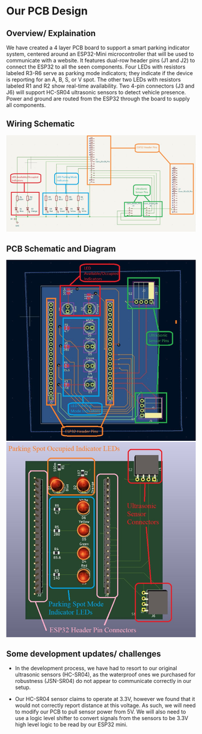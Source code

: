 # Our PCB Design

## Overview/ Explaination

We have created a 4 layer PCB board to support a smart parking indicator system, 
centered around an ESP32-Mini microcontroller that will be used to communicate with a website. 
It features dual-row header pins (J1 and J2) to connect the ESP32 to all the seen components. 
Four LEDs with resistors labeled R3-R6 serve as parking mode indicators; they indicate if the device is reporting for an A, B, S, or V spot. 
The other two LEDs with resistors labeled R1 and R2 show real-time availability. Two 4-pin connectors (J3 and J6) will support 
HC-SR04 ultrasonic sensors to detect vehicle presence. Power and ground are routed from the ESP32 through the board to supply all components. 
 

## Wiring Schematic
![Wiring_Schematic](source/pcb/ECE196PCBSchem.jpg)



## PCB Schematic and Diagram

![PCB_Diagram](source/pcb/ECE196PCBschem2.jpg)
![PCB_Model](source/pcb/pcb_model.JPG)


## Some development updates/ challenges
- In the development process, we have had to resort to our original ultrasonic sensors (HC-SR04), 
as the waterproof ones we purchased for robustness (JSN-SR04) do not appear to communicate correctly in our setup.

- Our HC-SR04 sensor claims to operate at 3.3V, however we found that it would not correctly report distance at this voltage.
As such, we will need to modify our PCB to pull sensor power from 5V. 
We will also need to use a logic level shifter to convert signals from the sensors to be 3.3V high level logic to be read by our ESP32 mini.